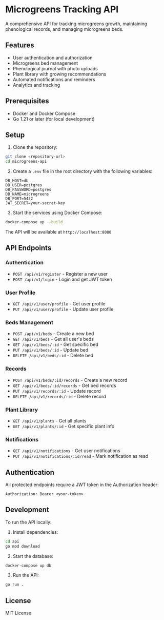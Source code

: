 # Microgreens Tracking API

A comprehensive API for tracking microgreens growth, maintaining phenological records, and managing microgreens beds.

## Features

- User authentication and authorization
- Microgreens bed management
- Phenological journal with photo uploads
- Plant library with growing recommendations
- Automated notifications and reminders
- Analytics and tracking

## Prerequisites

- Docker and Docker Compose
- Go 1.21 or later (for local development)

## Setup

1. Clone the repository:
```bash
git clone <repository-url>
cd microgreens-api
```

2. Create a `.env` file in the root directory with the following variables:
```env
DB_HOST=db
DB_USER=postgres
DB_PASSWORD=postgres
DB_NAME=microgreens
DB_PORT=5432
JWT_SECRET=your-secret-key
```

3. Start the services using Docker Compose:
```bash
docker-compose up --build
```

The API will be available at `http://localhost:8080`

## API Endpoints

### Authentication
- `POST /api/v1/register` - Register a new user
- `POST /api/v1/login` - Login and get JWT token

### User Profile
- `GET /api/v1/user/profile` - Get user profile
- `PUT /api/v1/user/profile` - Update user profile

### Beds Management
- `POST /api/v1/beds` - Create a new bed
- `GET /api/v1/beds` - Get all user's beds
- `GET /api/v1/beds/:id` - Get specific bed
- `PUT /api/v1/beds/:id` - Update bed
- `DELETE /api/v1/beds/:id` - Delete bed

### Records
- `POST /api/v1/beds/:id/records` - Create a new record
- `GET /api/v1/beds/:id/records` - Get bed records
- `PUT /api/v1/records/:id` - Update record
- `DELETE /api/v1/records/:id` - Delete record

### Plant Library
- `GET /api/v1/plants` - Get all plants
- `GET /api/v1/plants/:id` - Get specific plant info

### Notifications
- `GET /api/v1/notifications` - Get user notifications
- `PUT /api/v1/notifications/:id/read` - Mark notification as read

## Authentication

All protected endpoints require a JWT token in the Authorization header:
```
Authorization: Bearer <your-token>
```

## Development

To run the API locally:

1. Install dependencies:
```bash
cd api
go mod download
```

2. Start the database:
```bash
docker-compose up db
```

3. Run the API:
```bash
go run .
```

## License

MIT License 